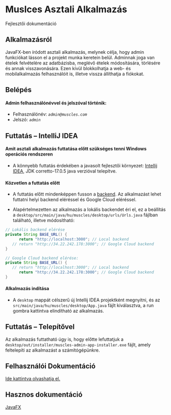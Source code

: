 # Muslces Asztali Alkalmazás
Fejlesztői dokumentáció

## Alkalmazásról
JavaFX-ben íródott asztali alkalmazás, melynek célja, hogy admin funkciókat lásson el a projekt munka keretein belül.
Adminnak joga van ételek felvételére az adatbázisba, meglévő ételek módosítására, törlésére és annak visszavonására.
Ezen kívül blokkolhatja a web- és mobilalkalmazás felhasználóit is, illetve vissza állíthatja a fiókokat.

## Belépés
#### Admin felhasználónévvel és jelszóval történik:
- Felhasználónév: *`admin@muscles.com`*
- Jelszó: *`admin`*


## Futtatás – IntelliJ IDEA
#### Amit asztali alkalmazás futtatása előtt szükséges tenni Windows operációs rendszeren

- A könnyebb futtatás érdekében a javasolt fejlesztői környezet: [Intellij IDEA](https://www.jetbrains.com/idea/download/#section=windows), JDK corretto-17.0.5 java verzióval telepítve.

#### Közvetlen a futtatás előtt

- A futtatás előtt mindenképpen fusson a [backend](../backend/README.md). 
Az alkalmazást lehet futtatni helyi backend eléréssel és Google Cloud eléréssel. 


- Alapértelmezetten az alkalmazás a lokális backendet éri el, ez a beállítás a
`desktop/src/main/java/hu/muscles/desktop/urls/Urls.java` fájlban található, illetve módosítható:
```java
// Lokális backend elérése
private String BASE_URL() {
      return "http://localhost:3000"; // Local backend
   // return "http://34.22.242.178:3000"; // Google Cloud backend
}
```
```java
// Google Cloud backend elérése:
private String BASE_URL() {
   // return "http://localhost:3000"; // Local backend
      return "http://34.22.242.178:3000"; // Google Cloud backend
}
```

#### Alkalmazás indítása
- A `desktop` mappát célszerű új Intellij IDEA projektként megnyitni, és az `src/main/java/hu/muscles/desktop/App.java` fájlt kiválasztva, a run gombra kattintva elindítható az alkalmazás.


## Futtatás – Telepítővel

Az alkalmazás futtatható úgy is, hogy előtte lefuttatjuk a `desktop/out/installer/muscles-admin-app-installer.exe` fájlt, amely feltelepíti az alkalmazást a számítógépünkre.

## Felhasználói Dokumentáció
[Ide kattintva olvashatja el.](./desktop-user-documentation/README.md)

## Hasznos dokumentáció
[JavaFX](https://openjfx.io/)

